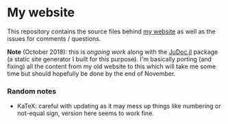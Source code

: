 # My website

This repository contains the source files behind [my website](https://tlienart.github.io) as well as the issues for comments / questions.

**Note** (October 2018): this is _ongoing work_ along with the [JuDoc.jl](https://github.com/tlienart/JuDoc.jl) package (a static site generator I built for this purpose). I'm basically porting (and fixing) all the content from my old website to this which will take me some time but should hopefully be done by the end of November.

### Random notes

* KaTeX: careful with updating as it may mess up things like numbering or not-equal sign, version here seems to work fine.
